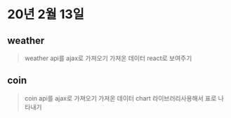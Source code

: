 # 20년 2월 13일

## weather
> weather api를 ajax로 가져오기
> 가져온 데이터 react로 보여주기

## coin
> coin api를 ajax로 가져오기
> 가져온 데이터 chart 라이브러리사용해서 표로 나타내기
> 

